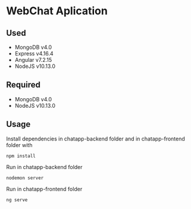 # WebChat Aplication


## Used
* MongoDB v4.0
* Express v4.16.4
* Angular v7.2.15
* NodeJS v10.13.0

## Required

* MongoDB v4.0
* NodeJS v10.13.0

## Usage

Install dependencies in chatapp-backend folder and in chatapp-frontend folder with

    npm install

Run in chatapp-backend folder

    nodemon server
    
Run in chatapp-frontend folder

    ng serve
